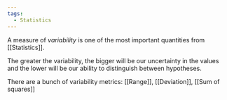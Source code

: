 ```yaml
---
tags:
  - Statistics
---
```

A measure of *variability* is one of the most important quantities from [[Statistics]].

The greater the variability, the bigger will be our uncertainty in the values and the lower will be our ability to distinguish between hypotheses.

There are a bunch of variability metrics: [[Range]], [[Deviation]], [[Sum of squares]]

